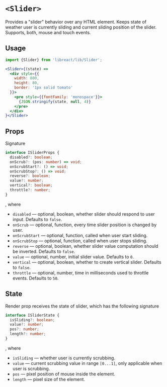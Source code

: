 # `<Slider>`

Provides a "slider" behavior over any HTML element. Keeps state of weather user is currently
sliding and current sliding position of the slider. Supports, both, mouse and touch events.


## Usage

```jsx
import {Slider} from 'libreact/lib/Slider';

<Slider>{(state) =>
  <div style={{
    width: 800,
    height: 80,
    border: '1px solid tomato'
  }}>
    <pre style={{fontFamily: 'monospace'}}>
      {JSON.stringify(state, null, 4)}
    </pre>
  </div>
}</Slider>
```


## Props

Signature

```ts
interface ISliderProps {
  disabled?: boolean;
  onScrub?: (pos: number) => void;
  onScrubStart?: () => void;
  onScrubStop?: () => void;
  reverse?: boolean;
  value?: number;
  vertical?: boolean;
  throttle?: number;
}
```

, where

  - `disabled` &mdash; optional, boolean, whether slider should respond to user input. Defaults to `false`.
  - `onScrub` &mdash; optional, function, every time slider position is changed by user.
  - `onScrubStart` &mdash; optional, function, called when user start sliding.
  - `onScrubStop` &mdash; optional, function, called when user stops sliding.
  - `reverse` &mdash; optional, boolean, whether slider value computation should be inverted. Defaults to `false`.
  - `value` &mdash; optional, number, initial slider value. Defaults to `0`.
  - `vertical` &mdash; optional, boolean, whether to create vertical slider. Defaults to `false`.
  - `throttle` &mdash; optional, number, time in milliseconds used to throttle events. Defaults to `50`.


## State

Render prop receives the state of slider, which has the following signature

```ts
interface ISliderState {
  isSliding?: boolean;
  value?: number;
  pos?: number;
  length?: number;
}
```

, where

  - `isSliding` &mdash; whether user is currently scrubbing.
  - `value` &mdash; current scrubbing value in range `[0...1]`, only applicable when user is scrubbing.
  - `pos` &mdash; pixel position of mouse inside the element.
  - `length` &mdash; pixel size of the element.
